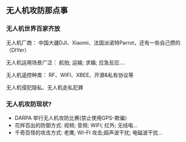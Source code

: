 ## 无人机攻防那点事
### 无人机世界百家齐放
无人机厂商：
中国大疆DJI、Xiaomi、法国派诺特Parrot，还有一些自己攒的（DIYer）

无人机运用场景广泛：
航拍; 运输; 求婚; 应急反应....

无人机遥控种类：
RF、WIFI、XBEE、开源&私有协议等

无人机侵犯隐私、无人机走私犯罪

### 无人机攻防现状?
- DARPA 举行无人机攻防比赛(禁止使用GPS-欺骗）
- 花样百出的防御方式: 视频; 音频; WIFI; 红外; 无线电...
- 千奇百怪的攻击方式: 老鹰; WI-FI 攻击;超声波干扰; 电磁波干扰...
